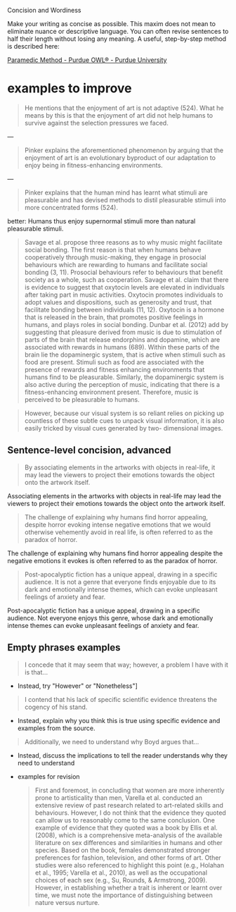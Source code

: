 Concision and Wordiness

Make your writing as concise as possible. This maxim does not mean to eliminate nuance or descriptive language. You can often revise sentences to half their length without losing any meaning. A useful, step-by-step method is described here:

[Paramedic Method - Purdue OWL® - Purdue University](https://owl.purdue.edu/owl/general_writing/academic_writing/paramedic_method.html)

# examples to improve

> He mentions that the enjoyment of art is not adaptive (524). What he means by this is that the enjoyment of art did not help humans to survive against the selection pressures we faced.

—

> Pinker explains the aforementioned phenomenon by arguing that the enjoyment of art is an evolutionary byproduct of our adaptation to enjoy being in fitness-enhancing environments.

—

> Pinker explains that the human mind has learnt what stimuli are pleasurable and has devised methods to distil pleasurable stimuli into more concentrated forms (524).

better: Humans thus enjoy supernormal stimuli more than natural pleasurable stimuli.

> Savage et al. propose three reasons as to why music might facilitate social bonding. The first reason is that when humans behave cooperatively through music-making, they engage in prosocial behaviours which are rewarding to humans and facilitate social bonding (3, 11). Prosocial behaviours refer to behaviours that benefit society as a whole, such as cooperation. Savage et al. claim that there is evidence to suggest that oxytocin levels are elevated in individuals after taking part in music activities. Oxytocin promotes individuals to adopt values and dispositions, such as generosity and trust, that facilitate bonding between individuals (11, 12). Oxytocin is a hormone that is released in the brain, that promotes positive feelings in humans, and plays roles in social bonding. Dunbar et al. (2012) add by suggesting that pleasure derived from music is due to stimulation of parts of the brain that release endorphins and dopamine, which are associated with rewards in humans (689). Within these parts of the brain lie the dopaminergic system, that is active when stimuli such as food are present. Stimuli such as food are associated with the presence of rewards and fitness enhancing environments that humans find to be pleasurable. Similarly, the dopaminergic system is also active during the perception of music, indicating that there is a fitness-enhancing environment present. Therefore, music is perceived to be pleasurable to humans.
>

> However, because our visual system is so reliant relies on picking up countless of these subtle cues to unpack visual information, it is also easily tricked by visual cues generated by two- dimensional images.

## Sentence-level concision, advanced

> By associating elements in the artworks with objects in real-life, it may lead the viewers to project their emotions towards the object onto the artwork itself.

Associating elements in the artworks with objects in real-life may lead the viewers to project their emotions towards the object onto the artwork itself.

> The challenge of explaining why humans find horror appealing, despite horror evoking intense negative emotions that we would otherwise vehemently avoid in real life, is often referred to as the paradox of horror.

The challenge of explaining why humans find horror appealing despite the negative emotions it evokes is often referred to as the paradox of horror.

> Post-apocalyptic fiction has a unique appeal, drawing in a specific audience. It is not a genre that everyone finds enjoyable due to its dark and emotionally intense themes, which can evoke unpleasant feelings of anxiety and fear.

Post-apocalyptic fiction has a unique appeal, drawing in a specific audience. Not everyone enjoys this genre, whose dark and emotionally intense themes can evoke unpleasant feelings of anxiety and fear.

## Empty phrases examples

> I concede that it may seem that way; however, a problem I have with it is that...

- Instead, try "However" or "Nonetheless"]

> I contend that his lack of specific scientific evidence threatens the cogency of his stand.

- Instead, explain why you think this is true using specific evidence and examples from the source.

> Additionally, we need to understand why Boyd argues that...

- Instead, discuss the implications to tell the reader understands why they need to understand

- examples for revision
	> First and foremost, in concluding that women are more inherently prone to artisticality than men, Varella et al. conducted an extensive review of past research related to art-related skills and behaviours. However, I do not think that the evidence they quoted can allow us to reasonably come to the same conclusion. One example of evidence that they quoted was a book by Ellis et al. (2008), which is a comprehensive meta-analysis of the available literature on sex differences and similarities in humans and other species. Based on the book, females demonstrated stronger preferences for fashion, television, and other forms of art. Other studies were also referenced to highlight this point (e.g., Holahan et al., 1995; Varella et al., 2010), as well as the occupational choices of each sex (e.g., Su, Rounds, & Armstrong, 2009). However, in establishing whether a trait is inherent or learnt over time, we must note the importance of distinguishing between nature versus nurture.
